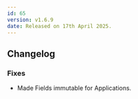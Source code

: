```yaml
---
id: 65
version: v1.6.9
date: Released on 17th April 2025.
---
```

## Changelog

### Fixes

- Made Fields immutable for Applications.

